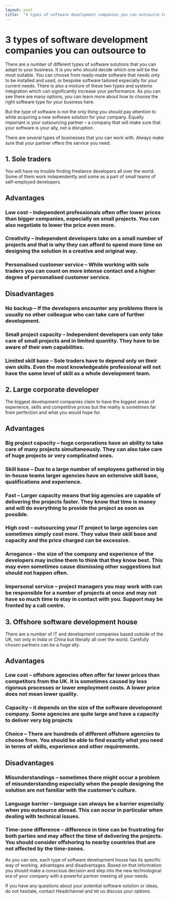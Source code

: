 ```yaml
---
layout: post
title:  "3 types of software development companies you can outsource to"
---
```


# 3 types of software development companies you can outsource to

There are a number of different types of software solutions that you can adapt to your business. It is you who should decide which one will be the most suitable. You can choose from ready-made software that needs only to be installed and used, or bespoke software tailored especially for your current needs. There is also a mixture of these two types and systems integration which can significantly increase your performance. As you can see there are many options, you can learn more about how to choose the right software type for your business here.

But the type of software is not the only thing you should pay attention to while acquiring a new software solution for your company. Equally important is your outsourcing partner – a company that will make sure that your software is your ally, not a disruption.


There are several types of businesses that you can work with. Always make sure that your partner offers the service you need.

## 1. Sole traders
You will have no trouble finding freelance developers all over the world. Some of them work independently and some as a part of small teams of self-employed developers.

## Advantages

### Low cost – Independent professionals often offer lower prices than bigger companies, especially on small projects. You can also negotiate to lower the price even more.
### Creativity – Independent developers take on a small number of projects and that is why they can afford to spend more time on designing the solution in a creative and original way.
### Personalised customer service – While working with sole traders you can count on more intense contact and a higher degree of personalised customer service.

## Disadvantages

### No backup – If the developers encounter any problems there is usually no other colleague who can take care of further development.
### Small project capacity – Independent developers can only take care of small projects and in limited quantity. They have to be aware of their own capabilities.
### Limited skill base – Sole traders have to depend only on their own skills. Even the most knowledgeable professional will not have the same level of skill as a whole development team.

## 2. Large corporate developer
The biggest development companies claim to have the biggest areas of experience, skills and competitive prices but the reality is sometimes far from perfection and what you would hope for.

## Advantages

### Big project capacity – huge corporations have an ability to take care of many projects simultaneously. They can also take care of huge projects or very complicated ones.
### Skill base – Due to a large number of employees gathered in big in-house teams larger agencies have an extensive skill base, qualifications and experience.
### Fast – Larger capacity means that big agencies are capable of delivering the projects faster. They know that time is money and will do everything to provide the project as soon as possible.
### High cost – outsourcing your IT project to large agencies can sometimes simply cost more. They value their skill base and capacity and the price charged can be excessive.
### Arrogance – the size of the company and experience of the developers may incline them to think that they know best. This may even sometimes cause dismissing other suggestions but should not happen often.
### Impersonal service – project managers you may work with can be responsible for a number of projects at once and may not have so much time to stay in contact with you. Support may be fronted by a call centre.

## 3. Offshore software development house
There are a number of IT and development companies based outside of the UK, not only in India or China but literally all over the world. Carefully chosen partners can be a huge ally.

## Advantages

### Low cost – offshore agencies often offer far lower prices than competitors from the UK. It is sometimes caused by less rigorous processes or lower employment costs. A lower price does not mean lower quality.
### Capacity – it depends on the size of the software development company. Some agencies are quite large and have a capacity to deliver very big projects
### Choice – There are hundreds of different offshore agencies to choose from. You should be able to find exactly what you need in terms of skills, experience and other requirements.

## Disadvantages

### Misunderstandings – sometimes there might occur a problem of misunderstanding especially when the people designing the solution are not familiar with the customer’s culture.
### Language barrier – language can always be a barrier especially when you outsource abroad. This can occur in particular when dealing with technical issues.
### Time-zone difference – difference in time can be frustrating for both parties and may affect the time of delivering the projects. You should consider offshoring to nearby countries that are not affected by the time-zones.

As you can see, each type of software development house has its specific way of working, advantages and disadvantages. Based on that information you should make a conscious decision and step into the new technological era of your company with a powerful partner meeting all your needs.

If you have any questions about your potential software solution or ideas, do not hesitate, contact Headchannel and let us discuss your options.
